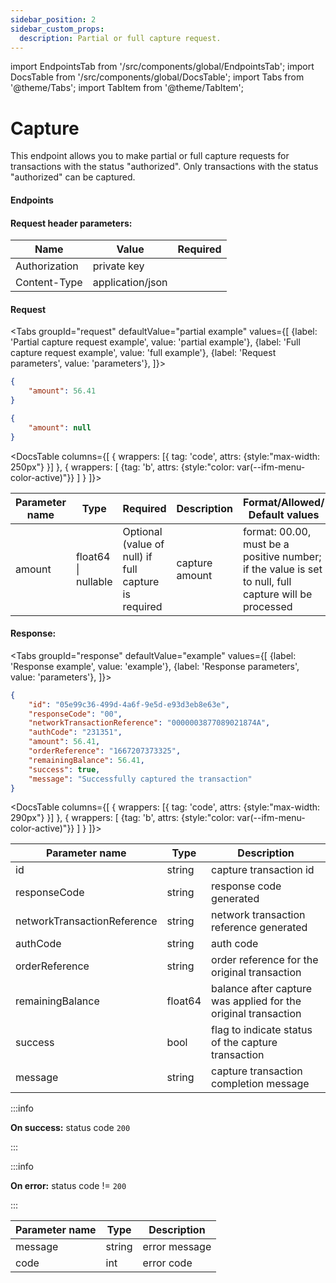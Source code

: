 ```yaml
---
sidebar_position: 2
sidebar_custom_props:
  description: Partial or full capture request.
---
```

import EndpointsTab from '/src/components/global/EndpointsTab';
import DocsTable from '/src/components/global/DocsTable';
import Tabs from '@theme/Tabs';
import TabItem from '@theme/TabItem';

# Capture

This endpoint allows you to make partial or full capture requests for transactions with the status "authorized". 
Only transactions with the status "authorized" can be captured.

#### Endpoints

<EndpointsTab method="post" url="/payments/{transactionId}/capture" />

#### Request header parameters:

<table>
   <thead>
      <tr>
         <th>Name</th>
         <th>Value</th>
         <th>Required</th>
      </tr>
   </thead>
   <tbody>
      <tr>
         <td>Authorization</td>
         <td>private key</td>
         <td className="text-center"><icon icon="fa-check" color="green" /></td>
      </tr>
      <tr>
         <td>Content-Type</td>
         <td>application/json</td>
         <td className="text-center"><icon icon="fa-check" color="green" /></td>
      </tr>
   </tbody>
</table>

#### Request

<Tabs
  groupId="request"
  defaultValue="partial example"
  values={[
  {label: 'Partial capture request example', value: 'partial example'},
  {label: 'Full capture request example', value: 'full example'},
  {label: 'Request parameters', value: 'parameters'},
]}>
<TabItem value="partial example">

```json
{
    "amount": 56.41
}
```
</TabItem>

<TabItem value="full example">

```json
{
    "amount": null
}
```
</TabItem>

<TabItem value="parameters">

<DocsTable columns={[
  {
    wrappers: [{
      tag: 'code',
      attrs: {style:"max-width: 250px"}
    }]
  },
  {
    wrappers: [
      {tag: 'b', attrs: {style:"color: var(--ifm-menu-color-active)"}}
    ]
  }
]}>

<table>
  <thead>
    <tr>
      <th><strong>Parameter name</strong></th>
      <th><strong>Type</strong></th>
      <th><strong>Required</strong></th>
      <th><strong>Description</strong></th>
      <th><strong>Format/Allowed/<br/>Default values</strong></th>
    </tr>
  </thead>
  <tbody>
    <tr>
      <td>amount</td>
      <td>float64 | nullable</td>
      <td>Optional (value of null) if full capture is required</td>
      <td>capture amount</td>
      <td>format: 00.00, must be a positive number; if the value is set to null, full capture will be processed</td>
    </tr>
  </tbody>
</table>
</DocsTable>

</TabItem>
</Tabs>

#### Response:

<Tabs
  groupId="response"
  defaultValue="example"
  values={[
  {label: 'Response example', value: 'example'},
  {label: 'Response parameters', value: 'parameters'},
]}>
<TabItem value="example">

```json
{
    "id": "05e99c36-499d-4a6f-9e5d-e93d3eb8e63e",
    "responseCode": "00",
    "networkTransactionReference": "0000003877089021874A",
    "authCode": "231351",
    "amount": 56.41,
    "orderReference": "1667207373325",
    "remainingBalance": 56.41,
    "success": true,
    "message": "Successfully captured the transaction"
}
```

</TabItem>

<TabItem value="parameters">

<DocsTable columns={[
  {
    wrappers: [{
      tag: 'code',
      attrs: {style:"max-width: 290px"}
    }]
  },
  {
    wrappers: [
      {tag: 'b', attrs: {style:"color: var(--ifm-menu-color-active)"}}
    ]
  }
]}>
<table>
   <thead>
      <tr>
         <th><strong>Parameter name</strong></th>
         <th><strong>Type</strong></th>
         <th><strong>Description</strong></th>
      </tr>
   </thead>
   <tbody>
      <tr>
         <td>id</td>
         <td>string</td>
         <td>capture transaction id</td>
      </tr>
      <tr>
         <td>responseCode</td>
         <td>string</td>
         <td>response code generated</td>
      </tr>
      <tr>
         <td>networkTransactionReference</td>
         <td>string</td>
         <td>network transaction reference generated</td>
      </tr>
      <tr>
         <td>authCode</td>
         <td>string</td>
         <td>auth code</td>
      </tr>
      <tr>
         <td>orderReference</td>
         <td>string</td>
         <td>order reference for the original transaction</td>
      </tr>
      <tr>
         <td>remainingBalance</td>
         <td>float64</td>
         <td>balance after capture was applied for the original transaction</td>
      </tr>
      <tr>
         <td>success</td>
         <td>bool</td>
         <td>flag to indicate status of the capture transaction</td>
      </tr>
      <tr>
         <td>message</td>
         <td>string</td>
         <td>capture transaction completion message</td>
      </tr>
   </tbody>
</table>
</DocsTable>

</TabItem>
</Tabs>

:::info

**On success:** status code `200`

:::

:::info

**On error:** status code != `200`

:::

<table>
  <thead>
    <tr>
      <th><strong>Parameter name</strong></th>
      <th><strong>Type</strong></th>
      <th><strong>Description</strong></th>
    </tr>
  </thead>
  <tbody>
    <tr>
      <td>message</td>
      <td>string</td>
      <td>error message</td>
    </tr>
    <tr>
      <td>code</td>
      <td>int</td>
      <td>error code</td>
    </tr>
  </tbody>
</table>
